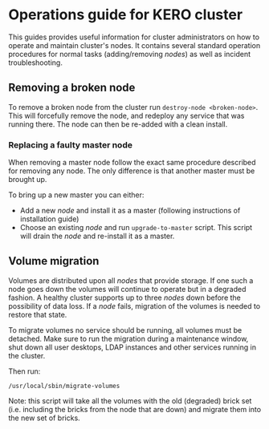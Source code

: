 # Operations guide for KERO cluster

This guides provides useful information for cluster administrators on how to
operate and maintain cluster's nodes. It contains several standard operation
procedures for normal tasks (adding/removing _nodes_) as well as incident
troubleshooting.

## Removing a broken node

To remove a broken node from the cluster run `destroy-node <broken-node>`.
This will forcefully remove the node, and redeploy any service that was running
there. The node can then be re-added with a clean install.

### Replacing a faulty master node

When removing a master node follow the exact same procedure described for
removing any node. The only difference is that another master must be brought
up.

To bring up a new master you can either:
  - Add a new _node_ and install it as a master (following instructions of
    installation guide)
  - Choose an existing _node_ and run `upgrade-to-master` script. This script
    will drain the _node_ and re-install it as a master.

## Volume migration

Volumes are distributed upon all _nodes_ that provide storage. If one such a
node goes down the volumes will continue to operate but in a degraded fashion.
A healthy cluster supports up to three _nodes_ down before the possibility of
data loss. If a _node_ fails, migration of the volumes is needed to restore that
state.

To migrate volumes no service should be running, all volumes must be detached.
Make sure to run the migration during a maintenance window, shut down all user
desktops, LDAP instances and other services running in the cluster.

Then run:

`/usr/local/sbin/migrate-volumes`

Note: this script will take all the volumes with the old (degraded) brick set
(i.e. including the bricks from the node that are down) and migrate them into
the new set of bricks.

